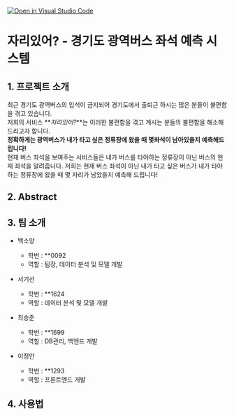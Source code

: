 [![Open in Visual Studio Code](https://classroom.github.com/assets/open-in-vscode-c66648af7eb3fe8bc4f294546bfd86ef473780cde1dea487d3c4ff354943c9ae.svg)](https://classroom.github.com/online_ide?assignment_repo_id=10029066&assignment_repo_type=AssignmentRepo)

# 자리있어? - 경기도 광역버스 좌석 예측 시스템

## 1. 프로젝트 소개
   
최근 경기도 광역버스의 입석이 금지되어 경기도에서 출퇴근 하시는 많은 분들이 불편함을 겪고 있습니다.    
저희의 서비스 **_자리있어?_**는 이러한 불편함을 겪고 계시는 분들의 불편함을 해소해드리고자 합니다.    
**정확하게는 광역버스가 내가 타고 싶은 정류장에 왔을 때 몇좌석이 남아있을지 예측해드립니다!**    
현재 버스 좌석을 보여주는 서비스들은 내가 버스를 타야하는 정류장이 아닌 버스의 현재 좌석을 알려줍니다. 저희는 현재 버스 좌석이 아닌 내가 타고 싶은 버스가 내가 타야하는 정류장에 왔을 때 몇 자리가 남았을지 예측해 드립니다!
    
    
## 2. Abstract
    
    
## 3. 팀 소개
    
- 백소양 
  - 학번 : **0092
  - 역할 : 팀장, 데이터 분석 및 모델 개발
    
- 서기선
  - 학번 : **1624
  - 역할 : 데이터 분석 및 모델 개발
    
- 최승준
  - 학번 : **1699
  - 역할 : DB관리, 백엔드 개발
    
- 이정안
  - 학번 : **1293
  - 역할 : 프론트엔드 개발
    
    
## 4. 사용법